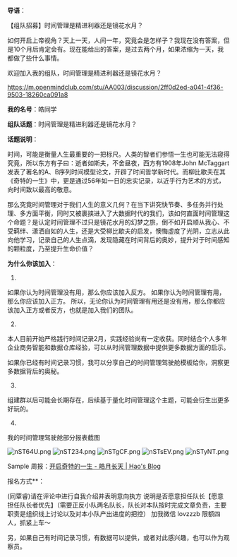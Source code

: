 **导语**：

【组队招募】时间管理是精进利器还是镜花水月？

如何开启上帝视角？天上一天，人间一年，究竟会是怎样子？我现在没有答案，但是10个月后肯定会有。现在能给出的答案，是过去两个月，如果浓缩为一天，我都做了些什么事情。

 欢迎加入我的组队，时间管理是精进利器还是镜花水月？

https://m.openmindclub.com/stu/AA003/discussion/2ff0d2ed-a041-4f36-9503-18260ca091a8





**我的名号**：皓同学

**组队话题**：时间管理是精进利器还是镜花水月？

**话题说明**：

时间，可能是衡量人生最重要的一把标尺。人类的智者们参悟一生也可能无法窥得究竟，所以东方有子曰：逝者如斯夫，不舍昼夜，西方有1908年John McTaggart发表了著名的A、B序列时间模型论文，开辟了时间哲学新时代。而柳比歇夫在其《奇特的一生》中，更是通过56年如一日的忠实记录，以近乎行为艺术的方式，向时间致以最高的敬意。

那么究竟时间管理对于我们人生的意义几何？在当下讲究快节奏、多任务并行处理、多方面平衡，同时又被裹挟进入了大数据时代的我们，该如何直面时间管理这个命题？是认定时间管理不过只是镜花水月的幻梦之旅，倒不如开启顺从我心、不受羁绊、潇洒自如的人生，还是大受柳比歇夫的启发，懊悔虚度了光阴，立志从此向他学习，记录自己的人生点滴，发现隐藏在时间背后的奥妙，提升对于时间感知的颗粒度，乃至提升生命价值？



**为什么你该加入**：

1. 

如果你认为时间管理没有用，那么你应该加入反方。
如果你认为时间管理有用，那么你应该加入正方。
所以，无论你认为时间管理有用还是没有用，那么你都应该加入正方或者反方，也就是加入我们的团队。

2. 

本人目前开始严格践行时间记录2月，实践经验尚有一定收获。同时结合个人多年企业商务智能和数据仓库经验，可以从时间管理数据中提供更多数据方面的启示。

如果你已经有时间记录习惯，我可以分享自己的时间管理驾驶舱模板给你，洞察更多数据背后的奥秘。

3.

组建群以后可能会长期存在，后续基于量化时间管理这个主题，可能会衍生出更多好玩的。

4.

我的时间管理驾驶舱部分报表截图

![nST64U.png](https://s2.ax1x.com/2019/09/01/nST64U.png)
![nST234.png](https://s2.ax1x.com/2019/09/01/nST234.png)
![nSTgCF.png](https://s2.ax1x.com/2019/09/01/nSTgCF.png)
![nSTsEV.png](https://s2.ax1x.com/2019/09/01/nSTsEV.png)
![nSTyNT.png](https://s2.ax1x.com/2019/09/01/nSTyNT.png)



Sample 周报：[开启奇特的一生 - 皓月长天 | Hao's Blog](https://kiaorahao.github.io/2019/09/03/W36-TM-Review/)



报名方式**：

(同覃睿)请在评论中进行自我介绍并表明意向执方 说明是否愿意担任队长【愿意担任队长者优先】（需要正反小队两名队长，队长对本队按时完成文章负责，主要职责是组织线上讨论以及对本小队产出进度的把控） 加我微信 lovzzzb 限额四人，抓紧上车～

另，如果自己有时间记录习惯，有数据可以提供，或者对此感兴趣，也可以作为观察员。